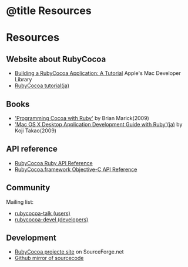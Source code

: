 # @title Resources

Resources
=========

## Website about RubyCocoa

* [Building a RubyCocoa Application: A Tutorial](https://developer.apple.com/library/mac/#documentation/Cocoa/Conceptual/RubyPythonCocoa/Articles/BuildingRubyCocoaAppl.html) Apple's Mac Developer Library
* [RubyCocoa tutorial(ja)](http://limechat.net/rubycocoa/tutorial/)

## Books

* ['Programming Cocoa with Ruby'](http://www.amazon.com/dp/1934356190) by Brian Marick(2009)
* ['Mac OS X Desktop Application Development Guide with Ruby'(ja)](http://www.amazon.co.jp/dp/483993178X) by Koji Takao(2009)

## API reference

* [RubyCocoa Ruby API Reference](./OSX.html)
* [RubyCocoa.framework Objective-C API Reference](./objc/RubyCocoa.html)

## Community

Mailing list:

* [rubycocoa-talk (users)](https://lists.sourceforge.net/lists/listinfo/rubycocoa-talk)
* [rubycocoa-devel (developers)](http://lists.sourceforge.jp/mailman/listinfo/rubycocoa-devel)

## Development

* [RubyCocoa projecte site](http://sourceforge.net/projects/rubycocoa/) on SourceForge.net
* [Github mirror of sourcecode](https://github.com/kimuraw/rubycocoa/tree/develop)

